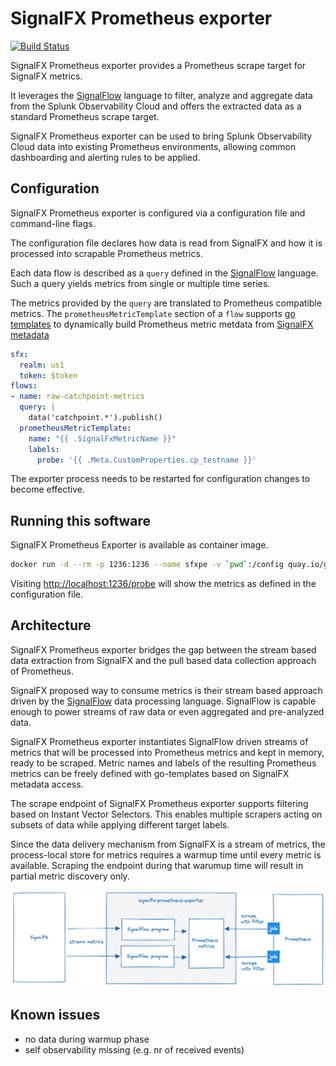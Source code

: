 # SignalFX Prometheus exporter

[![Build Status](https://github.com/geoberle/signalfx-prometheus-exporter/actions/workflows/docker-image.yml/badge.svg)](https://github.com/geoberle/signalfx-prometheus-exporter/actions/workflows/docker-image.yml)

SignalFX Prometheus exporter provides a Prometheus scrape target for SignalFX metrics.

It leverages the [SignalFlow](https://dev.splunk.com/observability/docs/signalflow/) language to filter, analyze and aggregate data from the Splunk Observability Cloud and offers the extracted data as a standard Prometheus scrape target.

SignalFX Prometheus exporter can be used to bring Splunk Observability Cloud data into existing Prometheus environments, allowing common dashboarding and alerting rules to be applied.

## Configuration
SignalFX Prometheus exporter is configured via a configuration file and command-line flags.

The configuration file declares how data is read from SignalFX and how it is processed into scrapable Prometheus metrics.

Each data flow is described as a `query` defined in the [SignalFlow](https://dev.splunk.com/observability/docs/signalflow/) language. Such a query yields metrics from single or multiple time series.

The metrics provided by the `query` are translated to Prometheus compatible metrics. The `prometheusMetricTemplate` section of a `flow` supports [go templates](https://pkg.go.dev/text/template) to dynamically build Prometheus metric metdata from [SignalFX metadata](docs/signalflow-metadata.md)

```yaml
sfx:
  realm: us1
  token: $token
flows:
- name: raw-catchpoint-metrics
  query: |
    data('catchpoint.*').publish()
  prometheusMetricTemplate:
    name: "{{ .SignalFxMetricName }}"
    labels:
      probe: '{{ .Meta.CustomProperties.cp_testname }}'
```

The exporter process needs to be restarted for configuration changes to become effective.

## Running this software
SignalFX Prometheus Exporter is available as container image.

```bash
docker run -d --rm -p 1236:1236 --name sfxpe -v `pwd`:/config quay.io/goberlec/signalfx-prometheus-exporter:latest serve --config /config/config.yaml
```

Visiting [http://localhost:1236/probe](http://localhost:1236/probe) will show the metrics as defined in the configuration file.

## Architecture
SignalFX Prometheus exporter bridges the gap between the stream based data extraction from SignalFX and the pull based data collection approach of Prometheus.

SignalFX proposed way to consume metrics is their stream based approach driven by the [SignalFlow](https://dev.splunk.com/observability/docs/signalflow/) data processing language. SignalFlow is capable enough to power streams of raw data or even aggregated and pre-analyzed data.

SignalFX Prometheus exporter instantiates SignalFlow driven streams of metrics that will be processed into Prometheus metrics and kept in memory, ready to be scraped. Metric names and labels of the resulting Prometheus metrics can be freely defined with go-templates based on SignalFX metadata access.

The scrape endpoint of SignalFX Prometheus exporter supports filtering based on Instant Vector Selectors. This enables multiple scrapers acting on subsets of data while applying different target labels.

Since the data delivery mechanism from SignalFX is a stream of metrics, the process-local store for metrics requires a warmup time until every metric is available. Scraping the endpoint during that warumup time will result in partial metric discovery only.

![architecture](docs/arch.png)

## Known issues
- no data during warmup phase
- self observability missing (e.g. nr of received events)
